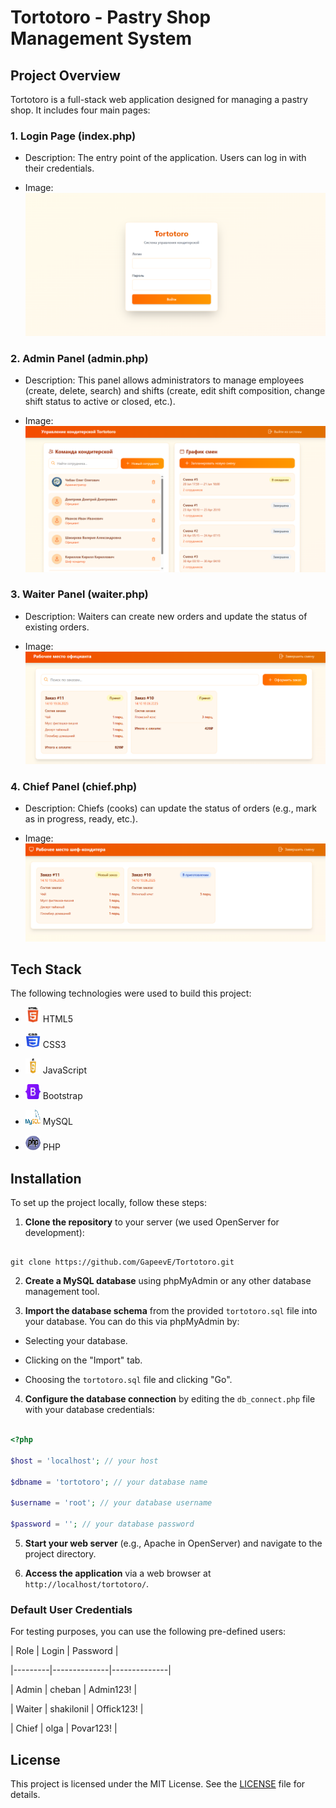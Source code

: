 # Tortotoro - Pastry Shop Management System

## Project Overview

Tortotoro is a full-stack web application designed for managing a pastry shop. It includes four main pages:

### 1. Login Page (index.php)

- Description: The entry point of the application. Users can log in with their credentials.

- Image: ![Login Page](assets/login.png)

### 2. Admin Panel (admin.php)

- Description: This panel allows administrators to manage employees (create, delete, search) and shifts (create, edit shift composition, change shift status to active or closed, etc.).

- Image: ![Admin Panel](assets/admin.png)

### 3. Waiter Panel (waiter.php)

- Description: Waiters can create new orders and update the status of existing orders.

- Image: ![Waiter Panel](assets/waiter.png)

### 4. Chief Panel (chief.php)

- Description: Chiefs (cooks) can update the status of orders (e.g., mark as in progress, ready, etc.).

- Image: ![Chief Panel](assets/chief.png)

## Tech Stack

The following technologies were used to build this project:

- <img src="./assets/icons/HTML5.png" width="24" height="24"> HTML5

- <img src="./assets/icons/CSS3.png" width="24" height="24"> CSS3

- <img src="./assets/icons/JS.png" width="24" height="24"> JavaScript

- <img src="./assets/icons/Bootstrap.png" width="24" height="24"> Bootstrap

- <img src="./assets/icons/MySQL.png" width="24" height="24"> MySQL

- <img src="./assets/icons/PHP.png" width="24" height="24"> PHP

## Installation

To set up the project locally, follow these steps:

1. **Clone the repository** to your server (we used OpenServer for development):

```

git clone https://github.com/GapeevE/Tortotoro.git

```

2. **Create a MySQL database** using phpMyAdmin or any other database management tool.

3. **Import the database schema** from the provided `tortotoro.sql` file into your database. You can do this via phpMyAdmin by:

- Selecting your database.

- Clicking on the "Import" tab.

- Choosing the `tortotoro.sql` file and clicking "Go".

4. **Configure the database connection** by editing the `db_connect.php` file with your database credentials:

```php

<?php

$host = 'localhost'; // your host

$dbname = 'tortotoro'; // your database name

$username = 'root'; // your database username

$password = ''; // your database password


```

5. **Start your web server** (e.g., Apache in OpenServer) and navigate to the project directory.

6. **Access the application** via a web browser at `http://localhost/tortotoro/`.

### Default User Credentials

For testing purposes, you can use the following pre-defined users:

| Role    | Login        | Password     |

|---------|--------------|--------------|

| Admin   | cheban       | Admin123!    |

| Waiter  | shakilonil   | Offick123!   |

| Chief   | olga         | Povar123!    |

## License

This project is licensed under the MIT License. See the [LICENSE](LICENSE) file for details.